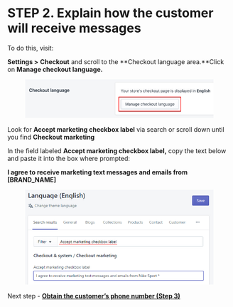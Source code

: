 # STEP 2. Explain how the customer will receive messages

To do this, visit:

**Settings >** **Checkout** and scroll to the **Checkout language area.**Click on **Manage checkout language.**

<figure><img src="../.gitbook/assets/image (6).png" alt=""><figcaption></figcaption></figure>

Look for **Accept marketing checkbox label** via search or scroll down until you find **Checkout marketing**

In the field labeled **Accept marketing checkbox label,** copy the text below and paste it into the box where prompted:

**I agree to receive marketing text messages and emails from \[BRAND\_NAME]**

<figure><img src="../.gitbook/assets/image (1).png" alt=""><figcaption></figcaption></figure>

Next step - [**Obtain the customer’s phone number (Step 3)**](https://help.tobi.ai/tcpa-compliance/step-3.-obtain-the-customers-phone-number)

‍
